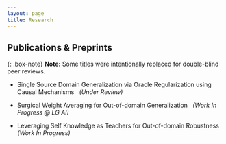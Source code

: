 ```yaml
---
layout: page
title: Research
---
```

## Publications & Preprints

{: .box-note}
**Note:** Some titles were intentionally replaced for double-blind peer reviews.


- Single Source Domain Generalization via Oracle Regularization using Causal Mechanisms &nbsp; *(Under Review)* 

- Surgical Weight Averaging for Out-of-domain Generalization  &nbsp; *(Work In Progress @ LG AI)* 

- Leveraging Self Knowledge as Teachers for Out-of-domain Robustness &nbsp; *(Work In Progress)* 